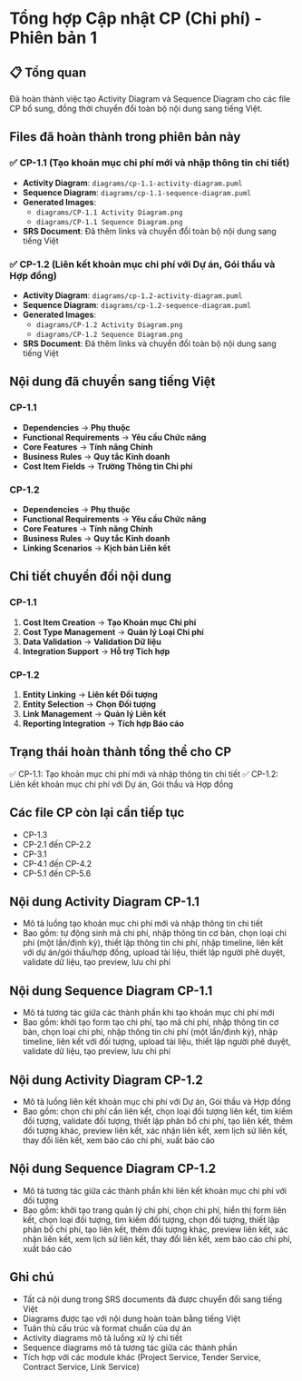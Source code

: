# Tổng hợp Cập nhật CP (Chi phí) - Phiên bản 1

## 📋 Tổng quan
Đã hoàn thành việc tạo Activity Diagram và Sequence Diagram cho các file CP bổ sung, đồng thời chuyển đổi toàn bộ nội dung sang tiếng Việt.

## Files đã hoàn thành trong phiên bản này

### ✅ CP-1.1 (Tạo khoản mục chi phí mới và nhập thông tin chi tiết)
- **Activity Diagram**: `diagrams/cp-1.1-activity-diagram.puml`
- **Sequence Diagram**: `diagrams/cp-1.1-sequence-diagram.puml`
- **Generated Images**: 
  - `diagrams/CP-1.1 Activity Diagram.png`
  - `diagrams/CP-1.1 Sequence Diagram.png`
- **SRS Document**: Đã thêm links và chuyển đổi toàn bộ nội dung sang tiếng Việt

### ✅ CP-1.2 (Liên kết khoản mục chi phí với Dự án, Gói thầu và Hợp đồng)
- **Activity Diagram**: `diagrams/cp-1.2-activity-diagram.puml`
- **Sequence Diagram**: `diagrams/cp-1.2-sequence-diagram.puml`
- **Generated Images**: 
  - `diagrams/CP-1.2 Activity Diagram.png`
  - `diagrams/CP-1.2 Sequence Diagram.png`
- **SRS Document**: Đã thêm links và chuyển đổi toàn bộ nội dung sang tiếng Việt

## Nội dung đã chuyển sang tiếng Việt

### CP-1.1
- **Dependencies** → **Phụ thuộc**
- **Functional Requirements** → **Yêu cầu Chức năng**
- **Core Features** → **Tính năng Chính**
- **Business Rules** → **Quy tắc Kinh doanh**
- **Cost Item Fields** → **Trường Thông tin Chi phí**

### CP-1.2
- **Dependencies** → **Phụ thuộc**
- **Functional Requirements** → **Yêu cầu Chức năng**
- **Core Features** → **Tính năng Chính**
- **Business Rules** → **Quy tắc Kinh doanh**
- **Linking Scenarios** → **Kịch bản Liên kết**

## Chi tiết chuyển đổi nội dung

### CP-1.1
1. **Cost Item Creation** → **Tạo Khoản mục Chi phí**
2. **Cost Type Management** → **Quản lý Loại Chi phí**
3. **Data Validation** → **Validation Dữ liệu**
4. **Integration Support** → **Hỗ trợ Tích hợp**

### CP-1.2
1. **Entity Linking** → **Liên kết Đối tượng**
2. **Entity Selection** → **Chọn Đối tượng**
3. **Link Management** → **Quản lý Liên kết**
4. **Reporting Integration** → **Tích hợp Báo cáo**

## Trạng thái hoàn thành tổng thể cho CP
✅ CP-1.1: Tạo khoản mục chi phí mới và nhập thông tin chi tiết
✅ CP-1.2: Liên kết khoản mục chi phí với Dự án, Gói thầu và Hợp đồng

## Các file CP còn lại cần tiếp tục
- CP-1.3
- CP-2.1 đến CP-2.2
- CP-3.1
- CP-4.1 đến CP-4.2
- CP-5.1 đến CP-5.6

## Nội dung Activity Diagram CP-1.1
- Mô tả luồng tạo khoản mục chi phí mới và nhập thông tin chi tiết
- Bao gồm: tự động sinh mã chi phí, nhập thông tin cơ bản, chọn loại chi phí (một lần/định kỳ), thiết lập thông tin chi phí, nhập timeline, liên kết với dự án/gói thầu/hợp đồng, upload tài liệu, thiết lập người phê duyệt, validate dữ liệu, tạo preview, lưu chi phí

## Nội dung Sequence Diagram CP-1.1
- Mô tả tương tác giữa các thành phần khi tạo khoản mục chi phí mới
- Bao gồm: khởi tạo form tạo chi phí, tạo mã chi phí, nhập thông tin cơ bản, chọn loại chi phí, nhập thông tin chi phí (một lần/định kỳ), nhập timeline, liên kết với đối tượng, upload tài liệu, thiết lập người phê duyệt, validate dữ liệu, tạo preview, lưu chi phí

## Nội dung Activity Diagram CP-1.2
- Mô tả luồng liên kết khoản mục chi phí với Dự án, Gói thầu và Hợp đồng
- Bao gồm: chọn chi phí cần liên kết, chọn loại đối tượng liên kết, tìm kiếm đối tượng, validate đối tượng, thiết lập phân bổ chi phí, tạo liên kết, thêm đối tượng khác, preview liên kết, xác nhận liên kết, xem lịch sử liên kết, thay đổi liên kết, xem báo cáo chi phí, xuất báo cáo

## Nội dung Sequence Diagram CP-1.2
- Mô tả tương tác giữa các thành phần khi liên kết khoản mục chi phí với đối tượng
- Bao gồm: khởi tạo trang quản lý chi phí, chọn chi phí, hiển thị form liên kết, chọn loại đối tượng, tìm kiếm đối tượng, chọn đối tượng, thiết lập phân bổ chi phí, tạo liên kết, thêm đối tượng khác, preview liên kết, xác nhận liên kết, xem lịch sử liên kết, thay đổi liên kết, xem báo cáo chi phí, xuất báo cáo

## Ghi chú
- Tất cả nội dung trong SRS documents đã được chuyển đổi sang tiếng Việt
- Diagrams được tạo với nội dung hoàn toàn bằng tiếng Việt
- Tuân thủ cấu trúc và format chuẩn của dự án
- Activity diagrams mô tả luồng xử lý chi tiết
- Sequence diagrams mô tả tương tác giữa các thành phần
- Tích hợp với các module khác (Project Service, Tender Service, Contract Service, Link Service)
